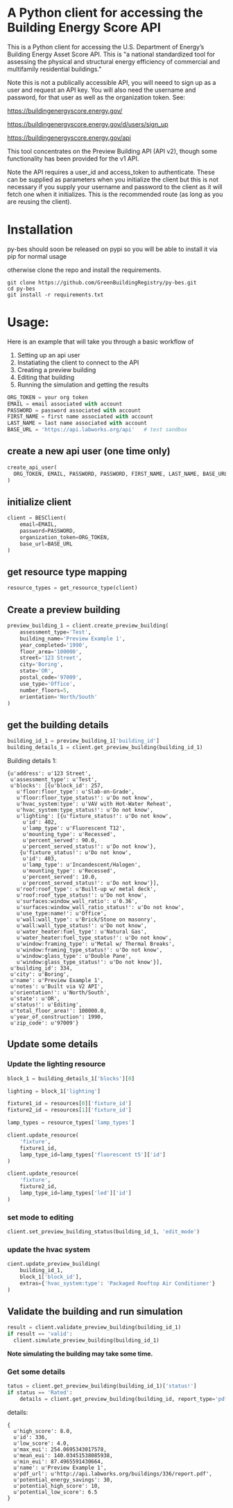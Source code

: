 # A Python client for accessing the Building Energy Score API

This is a Python client for accessing the U.S. Department of Energy’s
Building Energy Asset Score API. This is "a national standardized tool
for assessing the physical and structural energy efficiency of commercial
and multifamily residential buildings."

Note this is not a publically accessible API, you will neeed to sign up as a
user and request an API key. You will also need the username and password, for
that user as well as the organization token. See:

https://buildingenergyscore.energy.gov/

https://buildingenergyscore.energy.gov/d/users/sign_up

https://buildingenergyscore.energy.gov/api

This tool concentrates on the Preview Building API (API v2), though some
functionality has been provided for the v1 API.

Note the API requires a user_id and access_token to authenticate. These
can be supplied as parameters when you initialize the client but this is
not necessary if you supply your username and password to the client as it
will fetch one when it initializes. This is the recommended route (as long
as you are reusing the client).

Installation
============
py-bes should soon be released on pypi so you will be able to install it
via pip for normal usage

otherwise clone the repo and install the requirements.
```
git clone https://github.com/GreenBuildingRegistry/py-bes.git
cd py-bes
git install -r requirements.txt
```

Usage:
======
Here is an example that will take you through a basic workflow of

1. Setting up an api user
2. Instatiating the client to connect to the API
3. Creating a preview building
4. Editing that building
5. Running the simulation and getting the results



```python
ORG_TOKEN = your org token
EMAIL = email associated with account
PASSWORD = password associated with account
FIRST_NAME = first name associated with account
LAST_NAME = last name associated with account
BASE_URL = 'https://api.labworks.org/api'   # test sandbox
```

## create a new api user (one time only)

```python
create_api_user(
  ORG_TOKEN, EMAIL, PASSWORD, PASSWORD, FIRST_NAME, LAST_NAME, BASE_URL
)
```

## initialize client
```python
client = BESClient(
    email=EMAIL,
    password=PASSWORD,
    organization_token=ORG_TOKEN,
    base_url=BASE_URL
)

```

## get resource type mapping

```python
resource_types = get_resource_type(client)
```

## Create a preview building

```python
preview_building_1 = client.create_preview_building(
    assessment_type='Test',
    building_name='Preview Example 1',
    year_completed='1990',
    floor_area='100000',
    street='123 Street',
    city='Boring',
    state='OR',
    postal_code='97009',
    use_type='Office',
    number_floors=5,
    orientation='North/South'
)

```

## get the building details

```python
building_id_1 = preview_building_1['building_id']
building_details_1 = client.get_preview_building(building_id_1)
```

Building details 1:

```
{u'address': u'123 Street',
 u'assessment_type': u'Test',
 u'blocks': [{u'block_id': 257,
   u'floor:floor_type': u'Slab-on-Grade',
   u'floor:floor_type_status!': u'Do not know',
   u'hvac_system:type': u'VAV with Hot-Water Reheat',
   u'hvac_system:type_status!': u'Do not know',
   u'lighting': [{u'fixture_status!': u'Do not know',
     u'id': 402,
     u'lamp_type': u'Fluorescent T12',
     u'mounting_type': u'Recessed',
     u'percent_served': 90.0,
     u'percent_served_status!': u'Do not know'},
    {u'fixture_status!': u'Do not know',
     u'id': 403,
     u'lamp_type': u'Incandescent/Halogen',
     u'mounting_type': u'Recessed',
     u'percent_served': 10.0,
     u'percent_served_status!': u'Do not know'}],
   u'roof:roof_type': u'Built-up w/ metal deck',
   u'roof:roof_type_status!': u'Do not know',
   u'surfaces:window_wall_ratio': u'0.36',
   u'surfaces:window_wall_ratio_status!': u'Do not know',
   u'use_type:name!': u'Office',
   u'wall:wall_type': u'Brick/Stone on masonry',
   u'wall:wall_type_status!': u'Do not know',
   u'water_heater:fuel_type': u'Natural Gas',
   u'water_heater:fuel_type_status!': u'Do not know',
   u'window:framing_type': u'Metal w/ Thermal Breaks',
   u'window:framing_type_status!': u'Do not know',
   u'window:glass_type': u'Double Pane',
   u'window:glass_type_status!': u'Do not know'}],
 u'building_id': 334,
 u'city': u'Boring',
 u'name': u'Preview Example 1',
 u'notes': u'Built via V2 API',
 u'orientation!': u'North/South',
 u'state': u'OR',
 u'status!': u'Editing',
 u'total_floor_area!': 100000.0,
 u'year_of_construction': 1990,
 u'zip_code': u'97009'}
```


##  Update some details
### Update the lighting resource
```python
block_1 = building_details_1['blocks'][0]

lighting = block_1['lighting']

fixture1_id = resources[0]['fixture_id']
fixture2_id = resources[1]['fixture_id']

lamp_types = resource_types['lamp_types']

client.update_resource(
    'fixture',
    fixture1_id,
    lamp_type_id=lamp_types['fluorescent t5']['id']
)

client.update_resource(
    'fixture',
    fixture2_id,
    lamp_type_id=lamp_types['led']['id']
)
```
### set mode to editing
```python
client.set_preview_building_status(building_id_1, 'edit_mode')
```

### update the hvac system
```python
cient.update_preview_building(
    building_id_1,
    block_1['block_id'],
    extras={'hvac_system:type': 'Packaged Rooftop Air Conditioner'}
)
```

## Validate the building and run simulation

```python
result = client.validate_preview_building(building_id_1)
if result == 'valid':
  client.simulate_preview_building(building_id_1)
```

**Note simulating the building may take some time.**

### Get some details
```python
tatus = client.get_preview_building(building_id_1)['status!']
if status == 'Rated':
    details = client.get_preview_building(building_id, report_type='pdf')
```

details:

```
{
  u'high_score': 8.0,
  u'id': 336,
  u'low_score': 4.0,
  u'max_eui': 254.0695343017578,
  u'mean_eui': 140.03451538085938,
  u'min_eui': 87.4965591430664,
  u'name': u'Preview Example 1',
  u'pdf_url': u'http://api.labworks.org/buildings/336/report.pdf',
  u'potential_energy_savings': 30,
  u'potential_high_score': 10,
  u'potential_low_score': 6.5
}
```
